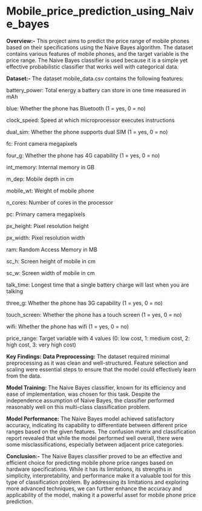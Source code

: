 # Mobile_price_prediction_using_Naive_bayes
**Overview:-**
This project aims to predict the price range of mobile phones based on their specifications using the Naive Bayes algorithm. The dataset contains various features of mobile phones, and the target variable is the price range. The Naive Bayes classifier is used because it is a simple yet effective probabilistic classifier that works well with categorical data.

**Dataset:-**
The dataset mobile_data.csv contains the following features:

battery_power: Total energy a battery can store in one time measured in mAh

blue: Whether the phone has Bluetooth (1 = yes, 0 = no)

clock_speed: Speed at which microprocessor executes instructions

dual_sim: Whether the phone supports dual SIM (1 = yes, 0 = no)

fc: Front camera megapixels

four_g: Whether the phone has 4G capability (1 = yes, 0 = no)

int_memory: Internal memory in GB

m_dep: Mobile depth in cm

mobile_wt: Weight of mobile phone

n_cores: Number of cores in the processor

pc: Primary camera megapixels

px_height: Pixel resolution height

px_width: Pixel resolution width

ram: Random Access Memory in MB

sc_h: Screen height of mobile in cm

sc_w: Screen width of mobile in cm

talk_time: Longest time that a single battery charge will last when you are talking

three_g: Whether the phone has 3G capability (1 = yes, 0 = no)

touch_screen: Whether the phone has a touch screen (1 = yes, 0 = no)

wifi: Whether the phone has wifi (1 = yes, 0 = no)

price_range: Target variable with 4 values (0: low cost, 1: medium cost, 2: high cost, 3: very high cost)

**Key Findings:**
**Data Preprocessing:**
The dataset required minimal preprocessing as it was clean and well-structured. Feature selection and scaling were essential steps to ensure that the model could effectively learn from the data.

**Model Training:**
The Naive Bayes classifier, known for its efficiency and ease of implementation, was chosen for this task. Despite the independence assumption of Naive Bayes, the classifier performed reasonably well on this multi-class classification problem.

**Model Performance:**
The Naive Bayes model achieved satisfactory accuracy, indicating its capability to differentiate between different price ranges based on the given features. The confusion matrix and classification report revealed that while the model performed well overall, there were some misclassifications, especially between adjacent price categories.

**Conclusion:-**
The Naive Bayes classifier proved to be an effective and efficient choice for predicting mobile phone price ranges based on hardware specifications. While it has its limitations, its strengths in simplicity, interpretability, and performance make it a valuable tool for this type of classification problem. By addressing its limitations and exploring more advanced techniques, we can further enhance the accuracy and applicability of the model, making it a powerful asset for mobile phone price prediction.
